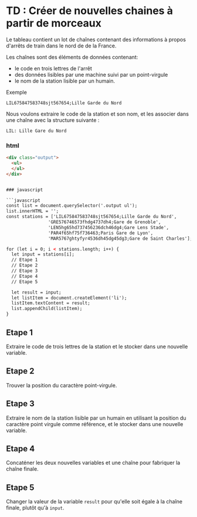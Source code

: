 # TD : Créer de nouvelles chaines à partir de morceaux

Le tableau contient un lot de chaînes contenant des informations à propos d'arrêts de train dans le nord de de la France. 

Les chaînes sont des éléments de données contenant: 
- le code en trois lettres de l'arrêt
- des données lisibles par une machine suivi par un point-virgule
- le nom de la station lisible par un humain.

Exemple
```
LIL675847583748sjt567654;Lille Garde du Nord
```

Nous voulons extraire le code de la station et son nom, et les associer dans une chaîne avec la structure suivante :
```
LIL: Lille Gare du Nord
```

### html
```html
<div class="output">
  <ul>
  </ul>
</div>


### javascript

```javascript
const list = document.querySelector('.output ul');
list.innerHTML = '';
const stations = ['LIL675847583748sjt567654;Lille Garde du Nord',
                'GRE576746573fhdg4737dh4;Gare de Grenoble',
                'LEN5hg65hd737456236dch46dg4;Gare Lens Stade',
                'PAR4f65hf75f736463;Paris Gare de Lyon',
                'MAR5767ghtyfyr4536dh45dg45dg3;Gare de Saint Charles'];

for (let i = 0; i < stations.length; i++) {
  let input = stations[i];
  // Etape 1
  // Etape 2
  // Etape 3
  // Etape 4
  // Etape 5

  let result = input;
  let listItem = document.createElement('li');
  listItem.textContent = result;
  list.appendChild(listItem);
}
```
## Etape 1

Extraire le code de trois lettres de la station et le stocker dans une nouvelle variable.

## Etape 2

Trouver la position du caractère point-virgule.

## Etape 3

Extraire le nom de la station lisible par un humain en utilisant la position du caractère point virgule comme référence, et le stocker dans une nouvelle variable.

## Etape 4
Concaténer les deux nouvelles variables et une chaîne pour fabriquer la chaîne finale.

## Etape 5
Changer la valeur de la variable  `result`  pour qu'elle soit égale à la chaîne finale, plutôt qu'à  `input`.
